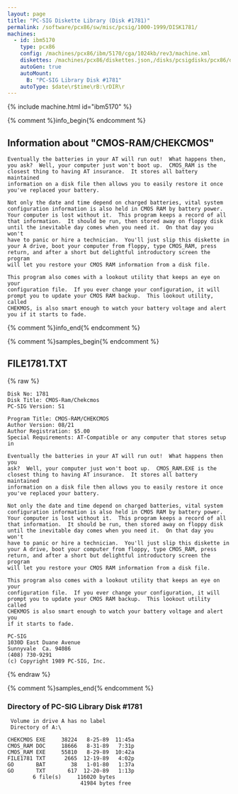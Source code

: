 ```yaml
---
layout: page
title: "PC-SIG Diskette Library (Disk #1781)"
permalink: /software/pcx86/sw/misc/pcsig/1000-1999/DISK1781/
machines:
  - id: ibm5170
    type: pcx86
    config: /machines/pcx86/ibm/5170/cga/1024kb/rev3/machine.xml
    diskettes: /machines/pcx86/diskettes.json,/disks/pcsigdisks/pcx86/diskettes.json
    autoGen: true
    autoMount:
      B: "PC-SIG Library Disk #1781"
    autoType: $date\r$time\rB:\rDIR\r
---
```


{% include machine.html id="ibm5170" %}

{% comment %}info_begin{% endcomment %}

## Information about "CMOS-RAM/CHEKCMOS"

    Eventually the batteries in your AT will run out!  What happens then,
    you ask?  Well, your computer just won't boot up.  CMOS_RAM is the
    closest thing to having AT insurance.  It stores all battery maintained
    information on a disk file then allows you to easily restore it once
    you've replaced your battery.
    
    Not only the date and time depend on charged batteries, vital system
    configuration information is also held in CMOS RAM by battery power.
    Your computer is lost without it.  This program keeps a record of all
    that information.  It should be run, then stored away on floppy disk
    until the inevitable day comes when you need it.  On that day you won't
    have to panic or hire a technician.  You'll just slip this diskette in
    your A drive, boot your computer from floppy, type CMOS_RAM, press
    return, and after a short but delightful introductory screen the program
    will let you restore your CMOS RAM information from a disk file.
    
    This program also comes with a lookout utility that keeps an eye on your
    configuration file.  If you ever change your configuration, it will
    prompt you to update your CMOS RAM backup.  This lookout utility, called
    CHEKMOS, is also smart enough to watch your battery voltage and alert
    you if it starts to fade.
{% comment %}info_end{% endcomment %}

{% comment %}samples_begin{% endcomment %}

## FILE1781.TXT

{% raw %}
```
Disk No: 1781                                                           
Disk Title: CMOS-Ram/Chekcmos                                           
PC-SIG Version: S1                                                      
                                                                        
Program Title: CMOS-RAM/CHEKCMOS                                        
Author Version: 08/21                                                   
Author Registration: $5.00                                              
Special Requirements: AT-Compatible or any computer that stores setup in
                                                                        
Eventually the batteries in your AT will run out!  What happens then you
ask?  Well, your computer just won't boot up.  CMOS_RAM.EXE is the      
closest thing to having AT insurance.  It stores all battery maintained 
information on a disk file then allows you to easily restore it once    
you've replaced your battery.                                           
                                                                        
Not only the date and time depend on charged batteries, vital system    
configuration information is also held in CMOS RAM by battery power.    
Your computer is lost without it.  This program keeps a record of all   
that information.  It should be run, then stored away on floppy disk    
until the inevitable day comes when you need it.  On that day you won't 
have to panic or hire a technician.  You'll just slip this diskette in  
your A drive, boot your computer from floppy, type CMOS_RAM, press      
return, and after a short but delightful introductory screen the program
will let you restore your CMOS RAM information from a disk file.        
                                                                        
This program also comes with a lookout utility that keeps an eye on your
configuration file.  If you ever change your configuration, it will     
prompt you to update your CMOS RAM backup.  This lookout utility called 
CHEKMOS is also smart enough to watch your battery voltage and alert you
if it starts to fade.                                                   
                                                                        
PC-SIG                                                                  
1030D East Duane Avenue                                                 
Sunnyvale  Ca. 94086                                                    
(408) 730-9291                                                          
(c) Copyright 1989 PC-SIG, Inc.                                         
```
{% endraw %}

{% comment %}samples_end{% endcomment %}

### Directory of PC-SIG Library Disk #1781

     Volume in drive A has no label
     Directory of A:\

    CHEKCMOS EXE     38224   8-25-89  11:45a
    CMOS_RAM DOC     18666   8-31-89   7:31p
    CMOS_RAM EXE     55810   8-29-89  10:42a
    FILE1781 TXT      2665  12-19-89   4:02p
    GO       BAT        38   1-01-80   1:37a
    GO       TXT       617  12-20-89   1:13p
            6 file(s)     116020 bytes
                           41984 bytes free
